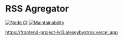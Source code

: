 # RSS Agregator

[![Node CI](https://github.com/alexeybystrov/frontend-project-lvl3/workflows/Node%20CI/badge.svg)](https://github.com/alexeybystrov/frontend-project-lvl3/actions)
[![Maintainability](https://api.codeclimate.com/v1/badges/8cb09c6e99111e295290/maintainability)](https://codeclimate.com/github/alexeybystrov/frontend-project-lvl3/maintainability)

<https://frontend-project-lvl3.alexeybystrov.vercel.app>
